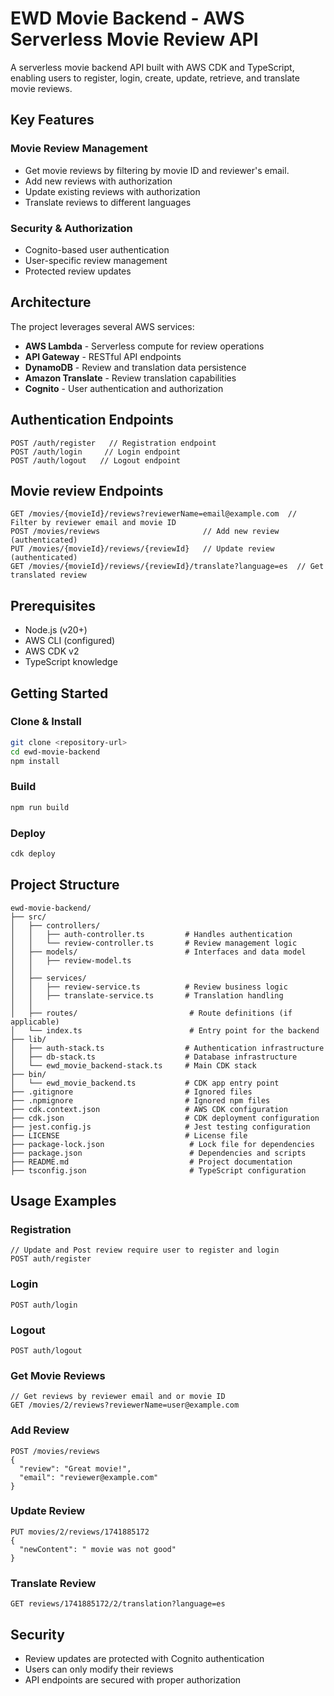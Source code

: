 # EWD Movie Backend - AWS Serverless Movie Review API

A serverless movie backend API built with AWS CDK and TypeScript, enabling users to register, login, create, update, retrieve, and translate movie reviews.

## Key Features
### Movie Review Management
- Get movie reviews by filtering by movie ID and reviewer's email.
- Add new reviews with authorization
- Update existing reviews with authorization
- Translate reviews to different languages

### Security & Authorization
- Cognito-based user authentication
- User-specific review management
- Protected review updates

## Architecture
The project leverages several AWS services:
- **AWS Lambda** - Serverless compute for review operations
- **API Gateway** - RESTful API endpoints
- **DynamoDB** - Review and translation data persistence
- **Amazon Translate** - Review translation capabilities
- **Cognito** - User authentication and authorization

## Authentication Endpoints
```http
POST /auth/register   // Registration endpoint
POST /auth/login     // Login endpoint
POST /auth/logout   // Logout endpoint
```

## Movie review Endpoints
```http
GET /movies/{movieId}/reviews?reviewerName=email@example.com  // Filter by reviewer email and movie ID
POST /movies/reviews                       // Add new review (authenticated)
PUT /movies/{movieId}/reviews/{reviewId}   // Update review (authenticated)
GET /movies/{movieId}/reviews/{reviewId}/translate?language=es  // Get translated review
```

## Prerequisites
- Node.js (v20+)
- AWS CLI (configured)
- AWS CDK v2
- TypeScript knowledge

## Getting Started
### Clone & Install
```sh
git clone <repository-url>
cd ewd-movie-backend
npm install
```

### Build
```sh
npm run build
```

### Deploy
```sh
cdk deploy
```

## Project Structure
```
ewd-movie-backend/
├── src/
│   ├── controllers/
│   │   ├── auth-controller.ts         # Handles authentication
│   │   └── review-controller.ts       # Review management logic
│   ├── models/                        # Interfaces and data model
│   │   ├── review-model.ts
│   │   
│   ├── services/
│   │   ├── review-service.ts          # Review business logic
│   │   ├── translate-service.ts       # Translation handling
│   │   
│   ├── routes/                         # Route definitions (if applicable)
│   └── index.ts                        # Entry point for the backend
├── lib/
│   ├── auth-stack.ts                  # Authentication infrastructure
│   ├── db-stack.ts                    # Database infrastructure
│   └── ewd_movie_backend-stack.ts     # Main CDK stack
├── bin/
│   └── ewd_movie_backend.ts           # CDK app entry point
├── .gitignore                         # Ignored files
├── .npmignore                         # Ignored npm files
├── cdk.context.json                   # AWS CDK configuration
├── cdk.json                           # CDK deployment configuration
├── jest.config.js                     # Jest testing configuration
├── LICENSE                            # License file
├── package-lock.json                   # Lock file for dependencies
├── package.json                        # Dependencies and scripts
├── README.md                           # Project documentation
├── tsconfig.json                       # TypeScript configuration
```

## Usage Examples

### Registration
```http
// Update and Post review require user to register and login
POST auth/register
```

### Login
```http
POST auth/login
```

### Logout
```http
POST auth/logout
```

### Get Movie Reviews
```http
// Get reviews by reviewer email and or movie ID
GET /movies/2/reviews?reviewerName=user@example.com
```

### Add Review
```http
POST /movies/reviews
{
  "review": "Great movie!",
  "email": "reviewer@example.com"
}
```

### Update Review
```http
PUT movies/2/reviews/1741885172
{
  "newContent": " movie was not good"
}
```

### Translate Review
```http
GET reviews/1741885172/2/translation?language=es
```
## Security
- Review updates are protected with Cognito authentication
- Users can only modify their reviews
- API endpoints are secured with proper authorization
